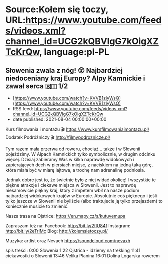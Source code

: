 # Source:Kołem się toczy, URL:https://www.youtube.com/feeds/videos.xml?channel_id=UCG2kQBVlgG7kOigXZTcKrQw, language:pl-PL

## Słowenia zwala z nóg! 😲 Najbardziej niedoceniany kraj Europy? Alpy Kamnickie i zawał serca 🇸🇮 1/2
 - [https://www.youtube.com/watch?v=KVVB1zlyWsQ](https://www.youtube.com/watch?v=KVVB1zlyWsQ)
 - RSS feed: https://www.youtube.com/feeds/videos.xml?channel_id=UCG2kQBVlgG7kOigXZTcKrQw
 - date published: 2021-08-04 00:00:00+00:00

Kurs filmowania i montażu 🎬 https://www.kursfilmowaniaimontazu.pl/
Dodatek Podróżniczy 🎬 http://filmypodroznicze.pl/

Tym razem mała przerwa od roweru, chociaż... także i w Słowenii pojeździmy. W Alpach Kamnickich tylko symbolicznie, w drugim odcinku więcej. Dzisiaj zabieramy Was w kilka naprawdę widokowych i zapierających dech w piersiach miejsc, z naciskiem na jedną taką górę, która miała być w miarę lajtowa, a trochę nam adrenalinę podniosła.

Jednak dobre jest to, że świetnie było z niej widać okolicę! I wszystkie te piękne atrakcje i ciekawe miejsca w Słowenii. Jest to naprawdę niesamowicie piękny kraj, który z impetem wbił na nasze podium najbardziej widokowych krajów w Europie. Absolutnie coś pięknego i jeśli tylko jeszcze w Słowenii nie byliście (albo traktujecie ją tylko przejazdem) to koniecznie musicie to zmienić.

Nasza trasa na Ojstrice:
https://en.mapy.cz/s/kutuvemupa

Zapraszam też na:
Facebook: http://bit.ly/2flU84f
Instagram: http://bit.ly/2eTrIMc
Blog: http://kolemsietoczy.pl/

Muzyka:
artlist oraz Nevaeh https://soundcloud.com/nevaxh

spis treści:
0:00 Słowenia
1:22 Ojstrica - idziemy na trekking
11:41 ciekawostki o Słowenii
13:46 Velika Planina
16:01 Dolina Logarska rowerem


